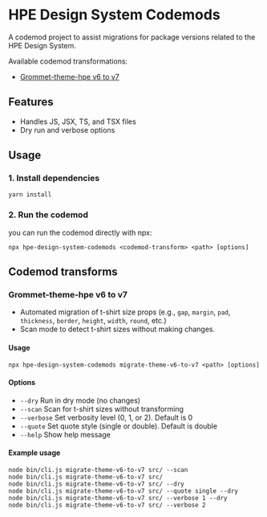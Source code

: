 # HPE Design System Codemods

A codemod project to assist migrations for package versions related to the HPE Design System.

Available codemod transformations:

- [Grommet-theme-hpe v6 to v7](#Grommet-theme-hpe-v6-to-v7)

## Features

- Handles JS, JSX, TS, and TSX files
- Dry run and verbose options

## Usage

### 1. Install dependencies

```
yarn install
```

### 2. Run the codemod

you can run the codemod directly with npx:

```
npx hpe-design-system-codemods <codemod-transform> <path> [options]
```

## Codemod transforms

### Grommet-theme-hpe v6 to v7

- Automated migration of t-shirt size props (e.g., `gap`, `margin`, `pad`, `thickness`, `border`, `height`, `width`, `round`, etc.)
- Scan mode to detect t-shirt sizes without making changes.

#### Usage

```
npx hpe-design-system-codemods migrate-theme-v6-to-v7 <path> [options]
```

#### Options

- `--dry` Run in dry mode (no changes)
- `--scan` Scan for t-shirt sizes without transforming
- `--verbose` Set verbosity level (0, 1, or 2). Default is 0
- `--quote` Set quote style (single or double). Default is double
- `--help` Show help message

#### Example usage

```
node bin/cli.js migrate-theme-v6-to-v7 src/ --scan
node bin/cli.js migrate-theme-v6-to-v7 src/
node bin/cli.js migrate-theme-v6-to-v7 src/ --dry
node bin/cli.js migrate-theme-v6-to-v7 src/ --quote single --dry
node bin/cli.js migrate-theme-v6-to-v7 src/ --verbose 1 --dry
node bin/cli.js migrate-theme-v6-to-v7 src/ --verbose 2
```
